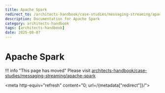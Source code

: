 ```yaml
---
title: Apache Spark
redirect_to: /architects-handbook/case-studies/messaging-streaming/apache-spark/
description: Documentation for Apache Spark
category: architects-handbook
tags: [architects-handbook]
date: 2025-08-07
---
```


# Apache Spark

!!! info "This page has moved"
    Please visit [architects-handbook/case-studies/messaging-streaming/apache-spark](/architects-handbook/case-studies/messaging-streaming/apache-spark/)

<meta http-equiv="refresh" content="0; url=/{metadata["redirect"]}/">